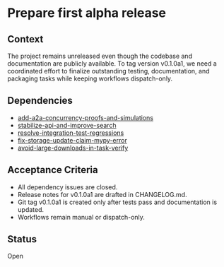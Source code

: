 # Prepare first alpha release

## Context
The project remains unreleased even though the codebase and documentation are
publicly available. To tag version v0.1.0a1, we need a coordinated effort to
finalize outstanding testing, documentation, and packaging tasks while keeping
workflows dispatch-only.

## Dependencies
- [add-a2a-concurrency-proofs-and-simulations](add-a2a-concurrency-proofs-and-simulations.md)
- [stabilize-api-and-improve-search](stabilize-api-and-improve-search.md)
- [resolve-integration-test-regressions](resolve-integration-test-regressions.md)
- [fix-storage-update-claim-mypy-error](fix-storage-update-claim-mypy-error.md)
- [avoid-large-downloads-in-task-verify](avoid-large-downloads-in-task-verify.md)

## Acceptance Criteria
- All dependency issues are closed.
- Release notes for v0.1.0a1 are drafted in CHANGELOG.md.
- Git tag v0.1.0a1 is created only after tests pass and documentation is updated.
- Workflows remain manual or dispatch-only.

## Status
Open
